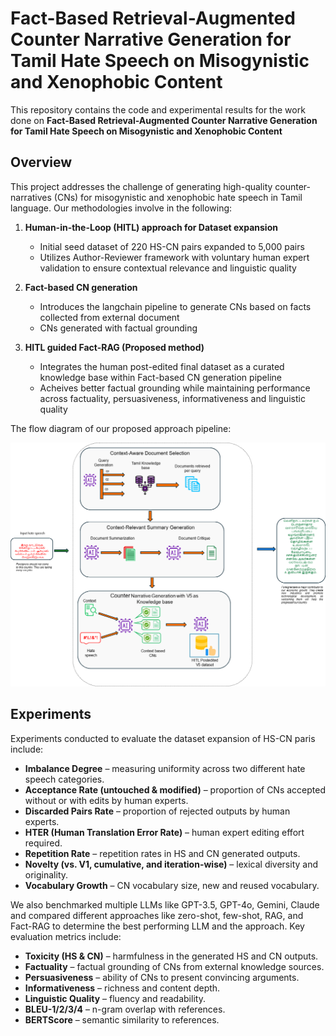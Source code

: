 # Fact-Based Retrieval-Augmented Counter Narrative Generation for Tamil Hate Speech on Misogynistic and Xenophobic Content

This repository contains the code and experimental results for the work done on **Fact-Based Retrieval-Augmented Counter Narrative Generation for Tamil Hate Speech on Misogynistic and Xenophobic Content**

## Overview
This project addresses the challenge of generating high-quality counter-narratives (CNs) for misogynistic and xenophobic hate speech in Tamil language. Our methodologies involve in the following:

1. **Human-in-the-Loop (HITL) approach for Dataset expansion**
     - Initial seed dataset of 220 HS-CN pairs expanded to 5,000 pairs
     - Utilizes Author-Reviewer framework with voluntary human expert validation to ensure contextual relevance and linguistic quality
    
2. **Fact-based CN generation**
     - Introduces the langchain pipeline to generate CNs based on facts collected from external document
     - CNs generated with factual grounding

3. **HITL guided Fact-RAG (Proposed method)**
     - Integrates the human post-edited final dataset as a curated knowledge base within Fact-based CN generation pipeline
     - Acheives better factual grounding while maintaining performance across factuality, persuasiveness, informativeness and linguistic quality

The flow diagram of our proposed approach pipeline:

![Pipeline Flow Diagram](images/fact-based-flow-with-v5.png)

## Experiments
Experiments conducted to evaluate the dataset expansion of HS-CN paris include:
  - **Imbalance Degree** – measuring uniformity across two different hate speech categories.  
  - **Acceptance Rate (untouched & modified)** – proportion of CNs accepted without or with edits by human experts.  
  - **Discarded Pairs Rate** – proportion of rejected outputs by human experts.  
  - **HTER (Human Translation Error Rate)** – human expert editing effort required.  
  - **Repetition Rate** – repetition rates in HS and CN generated outputs.  
  - **Novelty (vs. V1, cumulative, and iteration-wise)** – lexical diversity and originality.  
  - **Vocabulary Growth** – CN vocabulary size, new and reused vocabulary.

We also benchmarked multiple LLMs like GPT-3.5, GPT-4o, Gemini, Claude and compared different approaches like zero-shot, few-shot, RAG, and Fact-RAG to determine the best performing LLM and the approach. Key evaluation metrics include:
  - **Toxicity (HS & CN)** – harmfulness in the generated HS and CN outputs.  
  - **Factuality** – factual grounding of CNs from external knowledge sources.  
  - **Persuasiveness** – ability of CNs to present convincing arguments.  
  - **Informativeness** – richness and content depth.  
  - **Linguistic Quality** – fluency and readability.  
  - **BLEU-1/2/3/4** – n-gram overlap with references.  
  - **BERTScore** – semantic similarity to references.


